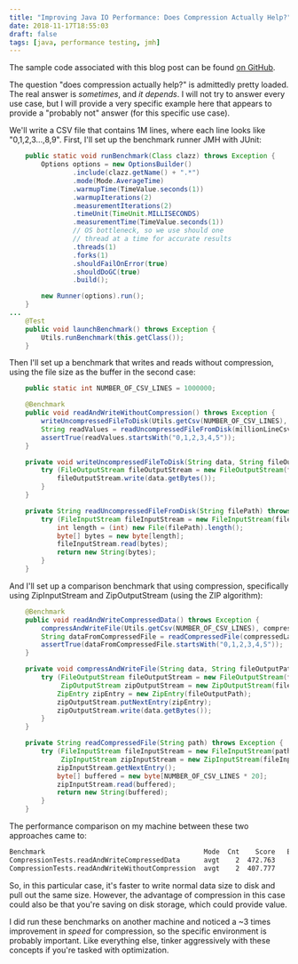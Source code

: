 ```yaml
---
title: "Improving Java IO Performance: Does Compression Actually Help?"
date: 2018-11-17T18:55:03
draft: false
tags: [java, performance testing, jmh]
---
```


The sample code associated with this blog post can be found [on GitHub](https://github.com/nfisher23/io-tuning).

The question "does compression actually help?" is admittedly pretty loaded. The real answer is _sometimes_, and _it depends_. I will not try to answer every use case, but I will provide a very specific example here that appears to provide a "probably not" answer (for this specific use case).

We'll write a CSV file that contains 1M lines, where each line looks like "0,1,2,3...,8,9". First, I'll set up the benchmark runner JMH with JUnit:

```java
    public static void runBenchmark(Class clazz) throws Exception {
        Options options = new OptionsBuilder()
                .include(clazz.getName() + ".*")
                .mode(Mode.AverageTime)
                .warmupTime(TimeValue.seconds(1))
                .warmupIterations(2)
                .measurementIterations(2)
                .timeUnit(TimeUnit.MILLISECONDS)
                .measurementTime(TimeValue.seconds(1))
                // OS bottleneck, so we use should one
                // thread at a time for accurate results
                .threads(1)
                .forks(1)
                .shouldFailOnError(true)
                .shouldDoGC(true)
                .build();

        new Runner(options).run();
    }
...
    @Test
    public void launchBenchmark() throws Exception {
        Utils.runBenchmark(this.getClass());
    }

```

Then I'll set up a benchmark that writes and reads without compression, using the file size as the buffer in the second case:

```java
    public static int NUMBER_OF_CSV_LINES = 1000000;
```

```java
    @Benchmark
    public void readAndWriteWithoutCompression() throws Exception {
        writeUncompressedFileToDisk(Utils.getCsv(NUMBER_OF_CSV_LINES), millionLineCsvFilePath);
        String readValues = readUncompressedFileFromDisk(millionLineCsvFilePath);
        assertTrue(readValues.startsWith("0,1,2,3,4,5"));
    }

    private void writeUncompressedFileToDisk(String data, String fileOutPutPath) throws Exception {
        try (FileOutputStream fileOutputStream = new FileOutputStream(fileOutPutPath)) {
            fileOutputStream.write(data.getBytes());
        }
    }

    private String readUncompressedFileFromDisk(String filePath) throws Exception {
        try (FileInputStream fileInputStream = new FileInputStream(filePath)) {
            int length = (int) new File(filePath).length();
            byte[] bytes = new byte[length];
            fileInputStream.read(bytes);
            return new String(bytes);
        }
    }

```

And I'll set up a comparison benchmark that using compression, specifically using ZipInputStream and ZipOutputStream (using the ZIP algorithm):

```java
    @Benchmark
    public void readAndWriteCompressedData() throws Exception {
        compressAndWriteFile(Utils.getCsv(NUMBER_OF_CSV_LINES), compressedLargeCsvFile);
        String dataFromCompressedFile = readCompressedFile(compressedLargeCsvFile);
        assertTrue(dataFromCompressedFile.startsWith("0,1,2,3,4,5"));
    }

    private void compressAndWriteFile(String data, String fileOutputPath) throws Exception {
        try (FileOutputStream fileOutputStream = new FileOutputStream(fileOutputPath);
             ZipOutputStream zipOutputStream = new ZipOutputStream(fileOutputStream)) {
            ZipEntry zipEntry = new ZipEntry(fileOutputPath);
            zipOutputStream.putNextEntry(zipEntry);
            zipOutputStream.write(data.getBytes());
        }
    }

    private String readCompressedFile(String path) throws Exception {
        try (FileInputStream fileInputStream = new FileInputStream(path);
             ZipInputStream zipInputStream = new ZipInputStream(fileInputStream)) {
            zipInputStream.getNextEntry();
            byte[] buffered = new byte[NUMBER_OF_CSV_LINES * 20];
            zipInputStream.read(buffered);
            return new String(buffered);
        }
    }

```

The performance comparison on my machine between these two approaches came to:

```bash
Benchmark                                        Mode  Cnt    Score   Error  Units
CompressionTests.readAndWriteCompressedData      avgt    2  472.763          ms/op
CompressionTests.readAndWriteWithoutCompression  avgt    2  407.777          ms/op
```

So, in this particular case, it's faster to write normal data size to disk and pull out the same size. However, the advantage of compression in this case could also be that you're saving on disk storage, which could provide value.

I did run these benchmarks on another machine and noticed a ~3 times improvement in _speed_ for compression, so the specific environment is probably important. Like everything else, tinker aggressively with these concepts if you're tasked with optimization.
